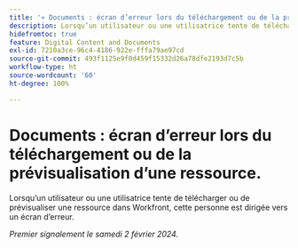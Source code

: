 ```yaml
---
title: '« Documents : écran d’erreur lors du téléchargement ou de la prévisualisation d’une ressource. »'
description: Lorsqu’un utilisateur ou une utilisatrice tente de télécharger ou de prévisualiser une ressource dans Workfront, cette personne est dirigée vers un écran d’erreur.
hidefromtoc: true
feature: Digital Content and Documents
exl-id: 7210a3ce-96c4-4186-922e-fffa79ae97cd
source-git-commit: 493f1125e9f0d459f15332d26a78dfe2193d7c5b
workflow-type: ht
source-wordcount: '60'
ht-degree: 100%

---
```


# Documents : écran d’erreur lors du téléchargement ou de la prévisualisation d’une ressource.

Lorsqu’un utilisateur ou une utilisatrice tente de télécharger ou de prévisualiser une ressource dans Workfront, cette personne est dirigée vers un écran d’erreur.

_Premier signalement le samedi 2 février 2024._
